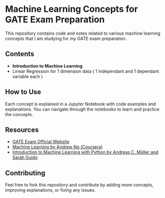 # Machine Learning Concepts for GATE Exam Preparation

This repository contains code and notes related to various machine learning concepts that I am studying for my GATE exam preparation.

## Contents

- **Introduction to Machine Learning**
 - Linear Regression for 1 dimension data ( 1 independant and 1 dependant variable each )

## How to Use

Each concept is explained in a Jupyter Notebook with code examples and explanations. You can navigate through the notebooks to learn and practice the concepts.

## Resources

- [GATE Exam Official Website](http://gate.iitb.ac.in/)
- [Machine Learning by Andrew Ng (Coursera)](https://www.coursera.org/learn/machine-learning)
- [Introduction to Machine Learning with Python by Andreas C. Müller and Sarah Guido](https://www.oreilly.com/library/view/introduction-to-machine/9781449369880/)

## Contributing

Feel free to fork this repository and contribute by adding more concepts, improving explanations, or fixing any issues.


